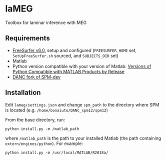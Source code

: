 # laMEG
Toolbox for laminar inference with MEG

## Requirements
* [FreeSurfer v6.0](https://surfer.nmr.mgh.harvard.edu/fswiki/rel6downloads), setup and configured (`FREESURFER_HOME` set, `SetUpFreeSurfer.sh` sourced, and `SUBJECTS_DIR` set)
* Matlab
* Python version compatible with your version of Matlab: [Versions of Python Compatible with MATLAB Products by Release](https://fr.mathworks.com/support/requirements/python-compatibility.html)
* [DANC fork of SPM-dev](https://github.com/danclab/spm)

## Installation
Edit `lameg/settings.json` and change `spm_path` to the directory where SPM is located (e.g. `/home/bonaiuto/DANC_spm12/spm12`)

From the base directory, run:

    python install.py -m /matlab_path

where `/matlab_path` is the path to your installed Matlab (the path containing `extern/engines/python`). For example:

    python install.py -m /usr/local/MATLAB/R2018a/
